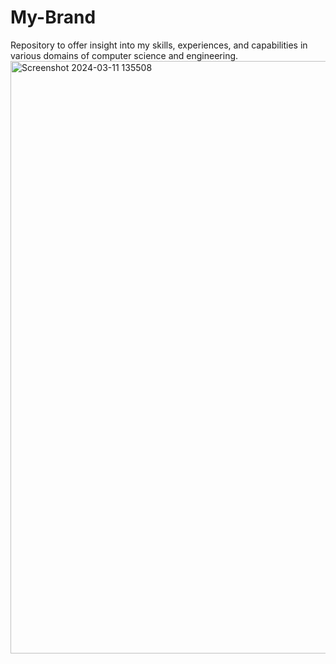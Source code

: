 # My-Brand
Repository to offer insight into my skills, experiences, and capabilities in various domains of computer science and engineering.
<img width="948" alt="Screenshot 2024-03-11 135508" src="https://github.com/kirengamartial/My-Brand/assets/77124756/7624af06-cbc4-46da-9a58-03534ba627d6">
